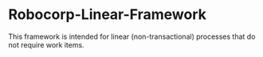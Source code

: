 # Robocorp-Linear-Framework
This framework is intended for linear (non-transactional) processes that do not require work items.
